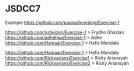 # JSDCC7

Example
https://github.com/paulusihombing/Exercise-1

https://github.com/xsheizen/Exercise-1 > Frydho Ghazian
https://github.com/adhetiga/Exercise-1 > Adhe
https://github.com/Hamaar/Exercise-1 > Hafis Mandala

https://github.com/Hamaar/Exercise-1 > Hafis Mandala
https://github.com/Rickyarians/Exercise1 > Ricky Ariansyah
https://github.com/Rickyarians/Exercise2 > Ricky Ariansyah
